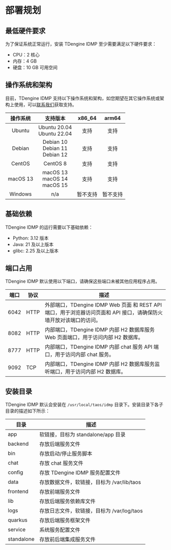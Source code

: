 # 部署规划

## 最低硬件要求

为了保证系统正常运行，安装 TDengine IDMP 至少需要满足以下硬件要求：

- CPU：2 核心
- 内存：4 GB
- 硬盘：10 GB 可用空间

## 操作系统和架构

目前，TDengine IDMP 支持以下操作系统和架构，如您期望在其它操作系统或架构上使用，可以[联系我们](https://www.taosdata.com/contactus)获取支持。

| 操作系统 | 支持版本 | x86_64 | arm64 |
|:---:|:---:|:---:|:---:|
| Ubuntu   | Ubuntu 20.04<br/>Ubuntu 22.04 | 支持 | 支持 |
| Debian   | Debian 10<br/>Debian 11<br/>Debian 12 | 支持 | 支持 |
| CentOS   | CentOS 8 | 支持 | 支持 |
| macOS 13 | macOS 13<br/>macOS 14<br/>macOS 15 | 支持 | 支持 |
| Windows  | n/a | 暂不支持 | 暂不支持 |

## 基础依赖

TDengine IDMP 的运行需要以下基础依赖：
  * Python: 3.12 版本
  * Java: 21 及以上版本
  * glibc: 2.25 及以上版本

## 端口占用

TDengine IDMP 默认使用以下端口，请确保这些端口未被其他应用程序占用。

| 端口 | 协议 | 描述 |
|---|---|---|
| 6042 | HTTP | 外部端口，TDengine IDMP Web 页面 和 REST API 端口，用于浏览器访问页面和 API 接口，请确保防火墙开放对该端口的访问。|
| 8082 | HTTP | 内部端口，TDengine IDMP 内部 H2 数据库服务 Web 页面端口，用于访问内部 H2 数据库。 |
| 8777 | HTTP | 内部端口，TDengine IDMP 内部 chat 服务 API 端口，用于访问内部 chat 服务。 |
| 9092 | TCP  | 内部端口，TDengine IDMP 内部 H2 数据库服务监听端口，用于访问内部 H2 数据库。 |

## 安装目录

TDengine IDMP 默认会安装在 `/usr/local/taos/idmp` 目录下。安装目录下各子目录的描述如下所示：

| 目录 | 描述 |
|---|---|
| app        | 软链接，目标为 standalone/app 目录 |
| backend    | 存放后端服务文件 |
| bin        | 存放启动/停止服务脚本 |
| chat       | 存放 chat 服务文件 |
| config      | 存放 TDengine IDMP 服务配置文件 |
| data       | 存放数据文件，软链接，目标为 /var/lib/taos |
| frontend   | 存放前端服务文件 |
| lib        | 存放后端服务依赖库文件 |
| logs       | 存放日志文件，软链接，目标为 /var/log/taos |
| quarkus    | 存放后端服务框架文件 |
| service    | 系统服务配置文件 |
| standalone | 存放前后端集成服务文件 |
